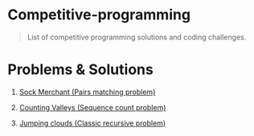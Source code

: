 # Competitive-programming
> List of competitive programming solutions and coding challenges.

# Problems & Solutions

1. [Sock Merchant (Pairs matching problem)](https://github.com/sanatem/competitive-programming/tree/master/sock_merchant)

2. [Counting Valleys (Sequence count problem)](https://github.com/sanatem/competitive-programming/tree/master/counting_valleys)

3. [Jumping clouds (Classic recursive problem)](https://github.com/sanatem/competitive-programming/tree/master/jumping_clouds)

